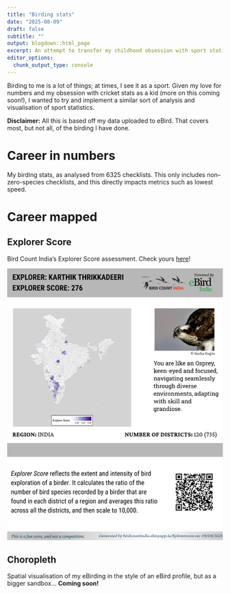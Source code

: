 ```yaml
---
title: "Birding stats"
date: "2025-08-09"
draft: false
subtitle: ""
output: blogdown::html_page
excerpt: An attempt to transfer my childhood obsession with sport statistics into the one sport I engage in nowadays.
editor_options: 
  chunk_output_type: console
---
```


<script src="{{< blogdown/postref >}}index_files/core-js/shim.min.js"></script>

<script src="{{< blogdown/postref >}}index_files/react/react.min.js"></script>

<script src="{{< blogdown/postref >}}index_files/react/react-dom.min.js"></script>

<script src="{{< blogdown/postref >}}index_files/reactwidget/react-tools.js"></script>

<link href="{{< blogdown/postref >}}index_files/htmltools-fill/fill.css" rel="stylesheet" />
<script src="{{< blogdown/postref >}}index_files/htmlwidgets/htmlwidgets.js"></script>

<link href="{{< blogdown/postref >}}index_files/reactable/reactable.css" rel="stylesheet" />
<script src="{{< blogdown/postref >}}index_files/reactable-binding/reactable.js"></script>

Birding to me is a lot of things; at times, I see it as a sport. Given my love for numbers and my obsession with cricket stats as a kid (more on this coming soon!), I wanted to try and implement a similar sort of analysis and visualisation of sport statistics.

**Disclaimer:** All this is based off my data uploaded to eBird. That covers most, but not all, of the birding I have done.

# Career in numbers

My birding stats, as analysed from 6325 checklists. This only includes non–zero-species checklists, and this directly impacts metrics such as lowest speed.

<div class="reactable html-widget html-fill-item" id="htmlwidget-1" style="width:auto;height:auto;"></div>
<script type="application/json" data-for="htmlwidget-1">{"x":{"tag":{"name":"Reactable","attribs":{"data":{"STATISTIC":["50s","100s","Average score","Highest score","Highest score within 1 hour","Highest speed","Lowest speed"],"VALUE":["125","2","11","106 (319) in IN-KA","61 (60) in US-LA","8 (480) in IN-KA","0.008 (0.48) in IN-KA, 0.008 (0.48) in IN-KA, 0.008 (0.48) in CZ-ST, 0.008 (0.48) in CZ-JC"],"UNIT":["-","-","spp.","spp. (min)","spp. (min)","spp./min (spp./h)","spp./min (spp./h)"],"CHECKLIST":["-","-","-","https://ebird.org/checklist/S97140987","https://ebird.org/checklist/S236434003","https://ebird.org/checklist/S159274752","https://ebird.org/checklist/S112782918, https://ebird.org/checklist/S36899130, https://ebird.org/checklist/S73369416, https://ebird.org/checklist/S77217284"]},"columns":[{"id":"STATISTIC","name":"STATISTIC","type":"character"},{"id":"VALUE","name":"VALUE","type":"character"},{"id":"UNIT","name":"UNIT","type":"character"},{"id":"CHECKLIST","name":"CHECKLIST","type":"character","cell":["-","-","-","<a href=\"https://ebird.org/checklist/S97140987\" target=\"_blank\">S97140987<\/a>","<a href=\"https://ebird.org/checklist/S236434003\" target=\"_blank\">S236434003<\/a>","<a href=\"https://ebird.org/checklist/S159274752\" target=\"_blank\">S159274752<\/a>","<a href=\"https://ebird.org/checklist/S112782918, https://ebird.org/checklist/S36899130, https://ebird.org/checklist/S73369416, https://ebird.org/checklist/S77217284\" target=\"_blank\">S112782918, S36899130, S73369416, S77217284<\/a>"],"html":true}],"highlight":true,"striped":true,"rowStyle":[{"background":"grey70"},{"background":"transparent"},{"background":"grey70"},{"background":"transparent"},{"background":"grey70"},{"background":"transparent"},{"background":"grey70"}],"dataKey":"7a517ddb32074e6b86f11f08c628f9b9"},"children":[]},"class":"reactR_markup"},"evals":[],"jsHooks":[]}</script>

# Career mapped

## Explorer Score

Bird Count India’s Explorer Score assessment. Check yours [here](https://birdcountindia.shinyapps.io/Xplorerscore/)!

<img src="explorer_score.jpg" width="1080" />

## Choropleth

Spatial visualisation of my eBirding in the style of an eBird profile, but as a bigger sandbox… **Coming soon!**
